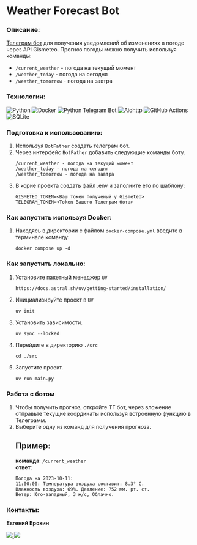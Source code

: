 # Weather Forecast Bot

### Описание:
[Телеграм бот](https://t.me/forecasts_bot) для получения уведомлений об изменениях в погоде через API Gismeteo.
Прогноз погоды можно получить используя команды:
* `/current_weather` - погода на текущий момент
* `/weather_today` - погода на сегодня
* `/weather_tomorrow` - погода на завтра
 
### Технологии:
![Python](https://img.shields.io/badge/python-3670A0?style=for-the-badge&logo=python&logoColor=ffdd54)
![Docker](https://img.shields.io/badge/docker-%230db7ed.svg?style=for-the-badge&logo=docker&logoColor=white)
![Python Telegram Bot](https://img.shields.io/badge/Python_Telegram_Bot-336d9b.svg?style=for-the-badge)
![Aiohttp](https://img.shields.io/badge/aiohttp-%232C5bb4.svg?style=for-the-badge&logo=aiohttp&logoColor=white)
![GitHub Actions](https://img.shields.io/badge/github%20actions-%232671E5.svg?style=for-the-badge&logo=githubactions&logoColor=white)
![SQLite](https://img.shields.io/badge/sqlite-%2307405e.svg?style=for-the-badge&logo=sqlite&logoColor=white)

### Подготовка к использованию:
1. Используя `BotFather` создать телеграм бот.
2. Через интерфейс `BotFather` добавить следующие команды боту.
    ```
    /current_weather - погода на текущий момент
    /weather_today - погода на сегодня
    /weather_tomorrow - погода на завтра
    ```
3. В корне проекта создать файл .env и заполните его по шаблону:
    ```
    GISMETEO_TOKEN=<Ваш токен полученый у Gismeteo> 
    TELEGRAM_TOKEN=<Token Вашего Телеграм бота> 
    ```
### Как запустить используя Docker:
1. Находясь в директории с файлом `docker-compose.yml` введите в терминале команду:
    ```commandline
    docker compose up -d
    ```
### Как запустить локально:
1. Установите пакетный менеджер `UV`
    ```
    https://docs.astral.sh/uv/getting-started/installation/
    ```
2. Инициализируйте проект в `UV`
    ```
    uv init
    ```

3. Установить зависимости.
    ```
    uv sync --locked
    ```
4. Перейдите в директорию `./src`
   ```
   cd ./src
   ```
5. Запустите проект.
    ```
    uv run main.py
    ```
### Работа с ботом
1. Чтобы получить прогноз, откройте ТГ бот, через вложение отправьте текущие координаты используя встроенную функцию в Телеграмм.
2. Выберите одну из команд для получения прогноза.
    ## Пример:
   **команда**: `/current_weather`
   <br> 
   **ответ**:
    ```
    Погода на 2023-10-11:
    11:00:00: Температура воздуха составит: 8.3° С.
    Влажность воздуха: 69%. Давление: 752 мм. рт. ст. 
    Ветер: Юго-западный, 3 м/с, Облачно.
    ```
### Контакты:
**Евгений Ерохин**
<br>

<a href="https://t.me/juandart" target="_blank">
<img src=https://img.shields.io/badge/Telegram-2CA5E0?style=for-the-badge&logo=telegram&logoColor=white />
</a>
<a href="mailto:evgeniierokhin@proton.me?">
<img src=https://img.shields.io/badge/ProtonMail-8B89CC?style=for-the-badge&logo=protonmail&logoColor=white />
</a>
